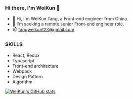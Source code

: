 ### Hi there, I'm WeiKun 👋

- 🌱 Hi, I'm WeiKun Tang, a Front-end engineer from China.
- 👯 I'm seeking a remote senior Front-end engineer role.
- 📫 tangweikun123@gmail.com

### SKILLS

- React, Redux
- Typescript
- Front-end architecture
- Webpack
- Design Pattern
- Algorithm 

[![WeiKun's GitHub stats](https://github-readme-stats.vercel.app/api?username=tangweikun&show_icons=true&theme=vue)](https://github.com/anuraghazra/github-readme-stats)

